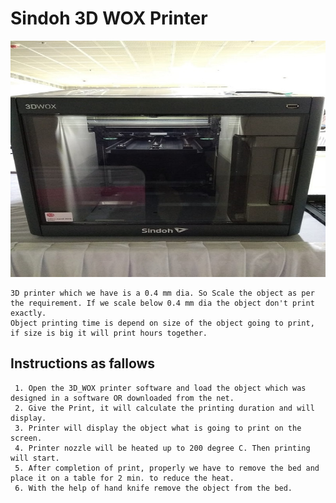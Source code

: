 # Sindoh 3D WOX Printer
![](image/3dprinter.jpg)  

    3D printer which we have is a 0.4 mm dia. So Scale the object as per the requirement. If we scale below 0.4 mm dia the object don't print exactly.  
    Object printing time is depend on size of the object going to print, if size is big it will print hours together.  
## Instructions as fallows  

     1. Open the 3D_WOX printer software and load the object which was designed in a software OR downloaded from the net.  
     2. Give the Print, it will calculate the printing duration and will display.   
     3. Printer will display the object what is going to print on the screen.  
     4. Printer nozzle will be heated up to 200 degree C. Then printing will start.  
     5. After completion of print, properly we have to remove the bed and place it on a table for 2 min. to reduce the heat.  
     6. With the help of hand knife remove the object from the bed.
